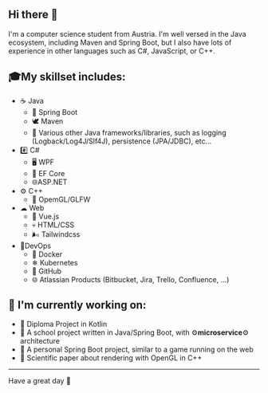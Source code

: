 ## Hi there 👋

I'm a computer science student from Austria. I'm well versed in the Java ecosystem, including Maven and Spring Boot, but I also have lots of experience in other languages such as C#, JavaScript, or C++.

## 🎓**My skillset includes:**

- ☕ Java
  - 🌱 Spring Boot
  - 🕊 Maven
  - 💾 Various other Java frameworks/libraries, such as logging (Logback/Log4J/Slf4J), persistence (JPA/JDBC), etc...
- #️⃣ C#
  - 🖥 WPF
  - 💾 EF Core
  - 🌐ASP.NET
- ⚙ C++
  - 🎥 OpemGL/GLFW
- ☁ Web
  - 💚 Vue.js
  - 💀 HTML/CSS
  - 🌬 Tailwindcss
- 🧠DevOps
  - 🐳 Docker
  - ❄ Kubernetes
  - 🤖 GitHub
  - 🌐 Atlassian Products (Bitbucket, Jira, Trello, Confluence, ...)

## 👔 **I'm currently working on:**
- 🧠 Diploma Project in Kotlin
- 🌱 A school project written in Java/Spring Boot, with ⚙**microservice**⚙ architecture
- 🌱 A personal Spring Boot project, similar to a game running on the web
- 🎥 Scientific paper about rendering with OpenGL in C++
<!--
**Luktronic/Luktronic** is a ✨ _special_ ✨ repository because its `README.md` (this file) appears on your GitHub profile.

Here are some ideas to get you started:

- 🔭 I’m currently working on ...
- 🌱 I’m currently learning ...
- 👯 I’m looking to collaborate on ...
- 🤔 I’m looking for help with ...
- 💬 Ask me about ...
- 📫 How to reach me: ...
- 😄 Pronouns: ...
- ⚡ Fun fact: ...
-->
---  

Have a great day 👋
